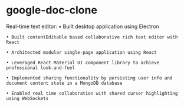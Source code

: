 # google-doc-clone
Real-time text editor:
	• Built desktop application using Electron
	
	• Built contentEditable based collaborative rich text editor with React
	
	• Architected modular single-page application using React
	
	• Leveraged React Material UI component library to achieve professional look-and-feel
	
	• Implemented sharing functionality by persisting user info and document content state in a MongoDB database
	
	• Enabled real time collaboration with shared cursor highlighting using WebSockets
